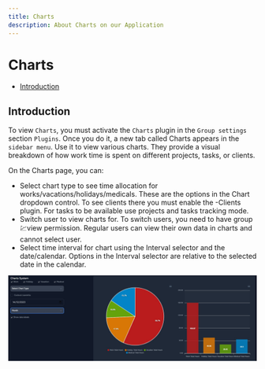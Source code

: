 ```yaml
---
title: Charts
description: About Charts on our Application
---
```


# Charts

- [Introduction](#introduction)

<a name="introduction"></a>

## Introduction

To view `Charts`, you must activate the `Charts` plugin in the `Group settings` section `Plugins`.
Once you do it, a new tab called Charts appears in the `sidebar menu`. Use it to view various charts. They provide a visual breakdown of how work time is spent on different projects, tasks, or clients.

On the Charts page, you can:
- Select chart type to see time allocation for works/vacations/holidays/medicals. These are the options in the Chart dropdown control. To see clients there you must enable the -Clients plugin. For tasks to be available use projects and tasks tracking mode.
- Switch user to view charts for. To switch users, you need to have group:chart:view permission. Regular users can view their own data in charts and cannot select user.
- Select time interval for chart using the Interval selector and the date/calendar. Options in the Interval selector are relative to the selected date in the calendar.


![Charts](https://raw.githubusercontent.com/zaimea/groups-docs/main/preview/charts.jpg)
